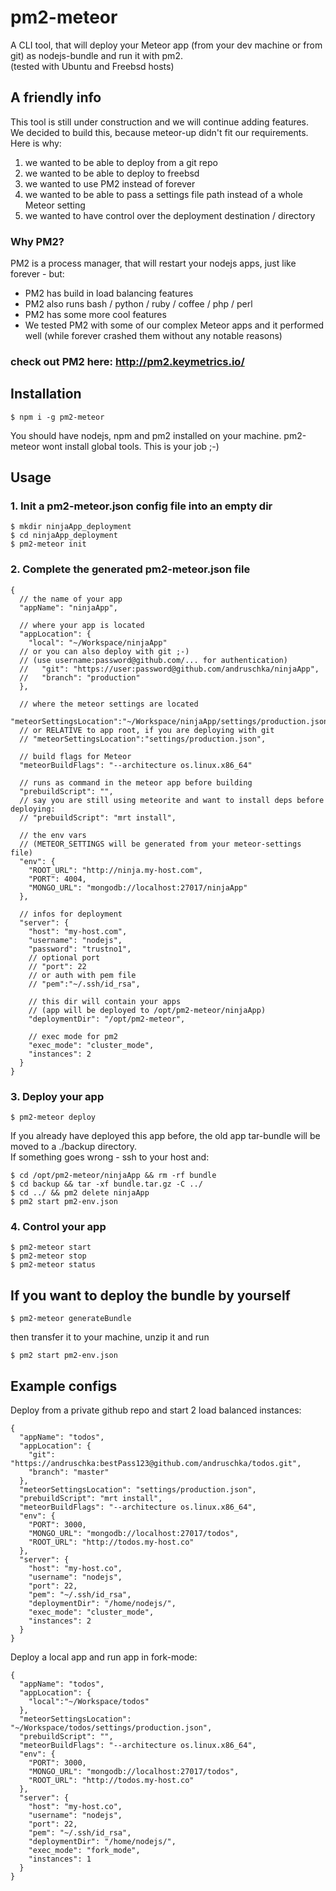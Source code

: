# pm2-meteor
A CLI tool, that will deploy your Meteor app (from your dev machine or from git) as nodejs-bundle and run it with pm2.  
(tested with Ubuntu and Freebsd hosts)
## A friendly info
This tool is still under construction and we will continue adding features.  
We decided to build this, because meteor-up didn't fit our requirements. Here is why:
1. we wanted to be able to deploy from a git repo
2. we wanted to be able to deploy to freebsd
3. we wanted to use PM2 instead of forever
4. we wanted to be able to pass a settings file path instead of a whole Meteor setting
5. we wanted to have control over the deployment destination / directory

### Why PM2?
PM2 is a process manager, that will restart your nodejs apps, just like forever - but:
- PM2 has build in load balancing features
- PM2 also runs bash / python / ruby / coffee / php / perl
- PM2 has some more cool features
- We tested PM2 with some of our complex Meteor apps and it performed well (while forever crashed them without any notable reasons)

### check out PM2 here: http://pm2.keymetrics.io/

## Installation
```
$ npm i -g pm2-meteor
```
You should have nodejs, npm and pm2 installed on your machine. pm2-meteor wont install global tools. This is your job ;-)

## Usage
### 1. Init a pm2-meteor.json config file into an empty dir
```
$ mkdir ninjaApp_deployment
$ cd ninjaApp_deployment
$ pm2-meteor init
```

### 2. Complete the generated pm2-meteor.json file
```
{
  // the name of your app
  "appName": "ninjaApp",

  // where your app is located
  "appLocation": {
    "local": "~/Workspace/ninjaApp"
  // or you can also deploy with git ;-)
  // (use username:password@github.com/... for authentication)
  //   "git": "https://user:password@github.com/andruschka/ninjaApp",
  //   "branch": "production"
  },

  // where the meteor settings are located
  "meteorSettingsLocation":"~/Workspace/ninjaApp/settings/production.json",
  // or RELATIVE to app root, if you are deploying with git
  // "meteorSettingsLocation":"settings/production.json",

  // build flags for Meteor
  "meteorBuildFlags": "--architecture os.linux.x86_64"

  // runs as command in the meteor app before building
  "prebuildScript": "",
  // say you are still using meteorite and want to install deps before deploying:
  // "prebuildScript": "mrt install",

  // the env vars
  // (METEOR_SETTINGS will be generated from your meteor-settings file)
  "env": {
    "ROOT_URL": "http://ninja.my-host.com",
    "PORT": 4004,
    "MONGO_URL": "mongodb://localhost:27017/ninjaApp"
  },

  // infos for deployment
  "server": {
    "host": "my-host.com",
    "username": "nodejs",
    "password": "trustno1",
    // optional port
    // "port": 22
    // or auth with pem file
    // "pem":"~/.ssh/id_rsa",

    // this dir will contain your apps
    // (app will be deployed to /opt/pm2-meteor/ninjaApp)
    "deploymentDir": "/opt/pm2-meteor",

    // exec mode for pm2
    "exec_mode": "cluster_mode",
    "instances": 2
  }
}
```

### 3. Deploy your app
```
$ pm2-meteor deploy
```
If you already have deployed this app before, the old app tar-bundle will be moved to a ./backup directory.  
If something goes wrong - ssh to your host and:
```
$ cd /opt/pm2-meteor/ninjaApp && rm -rf bundle
$ cd backup && tar -xf bundle.tar.gz -C ../
$ cd ../ && pm2 delete ninjaApp
$ pm2 start pm2-env.json
```

### 4. Control your app
```
$ pm2-meteor start
$ pm2-meteor stop
$ pm2-meteor status
```

## If you want to deploy the bundle by yourself
```
$ pm2-meteor generateBundle
```
then transfer it to your machine, unzip it and run
```
$ pm2 start pm2-env.json
```
## Example configs
Deploy from a private github repo and start 2 load balanced instances:
```
{
  "appName": "todos",
  "appLocation": {
    "git": "https://andruschka:bestPass123@github.com/andruschka/todos.git",
    "branch": "master"
  },
  "meteorSettingsLocation": "settings/production.json",
  "prebuildScript": "mrt install",
  "meteorBuildFlags": "--architecture os.linux.x86_64",
  "env": {
    "PORT": 3000,
    "MONGO_URL": "mongodb://localhost:27017/todos",
    "ROOT_URL": "http://todos.my-host.co"
  },
  "server": {
    "host": "my-host.co",
    "username": "nodejs",
    "port": 22,
    "pem": "~/.ssh/id_rsa",
    "deploymentDir": "/home/nodejs/",
    "exec_mode": "cluster_mode",
    "instances": 2
  }
}

```

Deploy a local app and run app in fork-mode:
```
{
  "appName": "todos",
  "appLocation": {
    "local":"~/Workspace/todos"
  },
  "meteorSettingsLocation": "~/Workspace/todos/settings/production.json",
  "prebuildScript": "",
  "meteorBuildFlags": "--architecture os.linux.x86_64",
  "env": {
    "PORT": 3000,
    "MONGO_URL": "mongodb://localhost:27017/todos",
    "ROOT_URL": "http://todos.my-host.co"
  },
  "server": {
    "host": "my-host.co",
    "username": "nodejs",
    "port": 22,
    "pem": "~/.ssh/id_rsa",
    "deploymentDir": "/home/nodejs/",
    "exec_mode": "fork_mode",
    "instances": 1
  }
}

```

